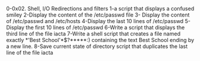 0-0x02. Shell, I/O Redirections and filters
1-a script that displays a confused smiley 
2-Display the content of the /etc/passwd file
3- Display the content of /etc/passwd and /etc/hosts
4-Display the last 10 lines of /etc/passwd
5-Display the first 10 lines of /etc/passwd
6-Write a script that displays the third line of the file iacta
7-Write a shell script that creates a file named exactly \*\'Best School\'\*$\?\*\*\*\*\*:) containing the text Best  School ending by a new line.
8-Save current state of directory 
script that duplicates the last line of the file iacta
